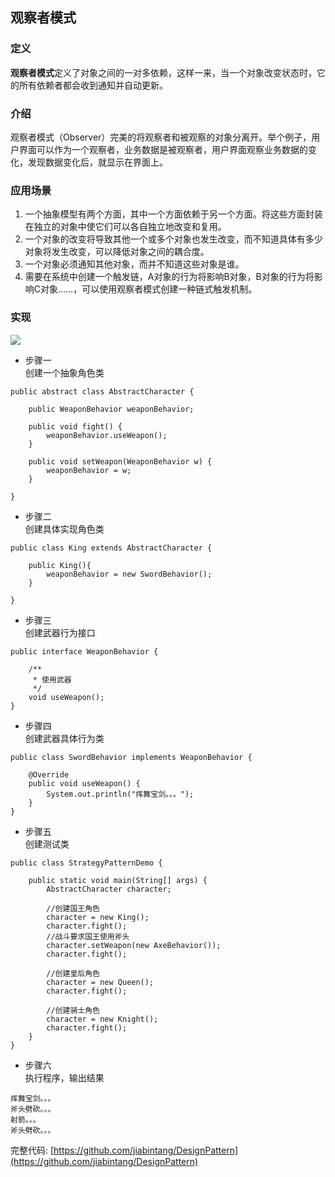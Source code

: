 ## 观察者模式


### 定义
**观察者模式**定义了对象之间的一对多依赖，这样一来，当一个对象改变状态时，它的所有依赖者都会收到通知并自动更新。

### 介绍
观察者模式（Observer）完美的将观察者和被观察的对象分离开。举个例子，用户界面可以作为一个观察者，业务数据是被观察者，用户界面观察业务数据的变化，发现数据变化后，就显示在界面上。

### 应用场景
1. 一个抽象模型有两个方面，其中一个方面依赖于另一个方面。将这些方面封装在独立的对象中使它们可以各自独立地改变和复用。
2. 一个对象的改变将导致其他一个或多个对象也发生改变，而不知道具体有多少对象将发生改变，可以降低对象之间的耦合度。
3. 一个对象必须通知其他对象，而并不知道这些对象是谁。  
4. 需要在系统中创建一个触发链，A对象的行为将影响B对象，B对象的行为将影响C对象……，可以使用观察者模式创建一种链式触发机制。

### 实现


![](http://image.tangjiabin.cn/design_pattern/observer_pattern_uml.png)

- 步骤一  
创建一个抽象角色类
```
public abstract class AbstractCharacter {

    public WeaponBehavior weaponBehavior;

    public void fight() {
        weaponBehavior.useWeapon();
    }

    public void setWeapon(WeaponBehavior w) {
        weaponBehavior = w;
    }
    
}

```
  
- 步骤二  
创建具体实现角色类  

```
public class King extends AbstractCharacter {

    public King(){
        weaponBehavior = new SwordBehavior();
    }

}

```  
  
- 步骤三  
创建武器行为接口  

```
public interface WeaponBehavior {
    
    /**
     * 使用武器
     */
    void useWeapon();
}

```  
  
- 步骤四  
创建武器具体行为类  

```
public class SwordBehavior implements WeaponBehavior {

    @Override
    public void useWeapon() {
        System.out.println("挥舞宝剑。。。");
    }
}

```  
  
- 步骤五  
创建测试类

```
public class StrategyPatternDemo {

    public static void main(String[] args) {
        AbstractCharacter character;

        //创建国王角色
        character = new King();
        character.fight();
        //战斗要求国王使用斧头
        character.setWeapon(new AxeBehavior());
        character.fight();

        //创建皇后角色
        character = new Queen();
        character.fight();

        //创建骑士角色
        character = new Knight();
        character.fight();
    }
}

``` 
  
- 步骤六  
执行程序，输出结果  
```
挥舞宝剑。。。
斧头劈砍。。。
射箭。。。
斧头劈砍。。。

```  
  
  
完整代码: [https://github.com/jiabintang/DesignPattern](https://github.com/jiabintang/DesignPattern)

